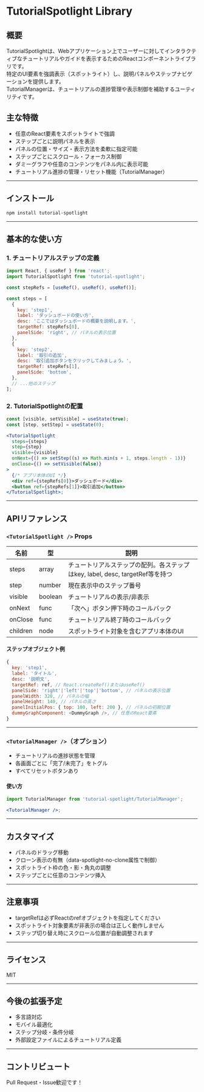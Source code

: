 # TutorialSpotlight Library

## 概要

TutorialSpotlightは、Webアプリケーション上でユーザーに対してインタラクティブなチュートリアルやガイドを表示するためのReactコンポーネントライブラリです。  
特定のUI要素を強調表示（スポットライト）し、説明パネルやステップナビゲーションを提供します。  
TutorialManagerは、チュートリアルの進捗管理や表示制御を補助するユーティリティです。

## 主な特徴

- 任意のReact要素をスポットライトで強調
- ステップごとに説明パネルを表示
- パネルの位置・サイズ・表示方法を柔軟に指定可能
- ステップごとにスクロール・フォーカス制御
- ダミーグラフや任意のコンテンツをパネル内に表示可能
- チュートリアル進捗の管理・リセット機能（TutorialManager）

---

## インストール

```bash
npm install tutorial-spotlight
```

---

## 基本的な使い方

### 1. チュートリアルステップの定義

```jsx
import React, { useRef } from 'react';
import TutorialSpotlight from 'tutorial-spotlight';

const stepRefs = [useRef(), useRef(), useRef()];

const steps = [
  {
    key: 'step1',
    label: 'ダッシュボードの使い方',
    desc: 'ここではダッシュボードの概要を説明します。',
    targetRef: stepRefs[0],
    panelSide: 'right', // パネルの表示位置
  },
  {
    key: 'step2',
    label: '取引の追加',
    desc: '取引追加ボタンをクリックしてみましょう。',
    targetRef: stepRefs[1],
    panelSide: 'bottom',
  },
  // ...他のステップ
];
```

### 2. TutorialSpotlightの配置

```jsx
const [visible, setVisible] = useState(true);
const [step, setStep] = useState(0);

<TutorialSpotlight
  steps={steps}
  step={step}
  visible={visible}
  onNext={() => setStep((s) => Math.min(s + 1, steps.length - 1))}
  onClose={() => setVisible(false)}
>
  {/* アプリ本体のUI */}
  <div ref={stepRefs[0]}>ダッシュボード</div>
  <button ref={stepRefs[1]}>取引追加</button>
</TutorialSpotlight>;
```

---

## APIリファレンス

### `<TutorialSpotlight />` Props

| 名前     | 型      | 説明                                                                          |
| -------- | ------- | ----------------------------------------------------------------------------- |
| steps    | array   | チュートリアルステップの配列。各ステップはkey, label, desc, targetRef等を持つ |
| step     | number  | 現在表示中のステップ番号                                                      |
| visible  | boolean | チュートリアルの表示/非表示                                                   |
| onNext   | func    | 「次へ」ボタン押下時のコールバック                                            |
| onClose  | func    | チュートリアル終了時のコールバック                                            |
| children | node    | スポットライト対象を含むアプリ本体のUI                                        |

#### ステップオブジェクト例

```js
{
  key: 'step1',
  label: 'タイトル',
  desc: '説明文',
  targetRef: ref, // React.createRef()またはuseRef()
  panelSide: 'right'|'left'|'top'|'bottom', // パネルの表示位置
  panelWidth: 320, // パネルの幅
  panelHeight: 140, // パネルの高さ
  panelInitialPos: { top: 100, left: 200 }, // パネルの初期位置
  dummyGraphComponent: <DummyGraph />, // 任意のReact要素
}
```

---

### `<TutorialManager />`（オプション）

- チュートリアルの進捗状態を管理
- 各画面ごとに「完了/未完了」をトグル
- すべてリセットボタンあり

#### 使い方

```jsx
import TutorialManager from 'tutorial-spotlight/TutorialManager';

<TutorialManager />;
```

---

## カスタマイズ

- パネルのドラッグ移動
- クローン表示の有無（data-spotlight-no-clone属性で制御）
- スポットライト枠の色・影・角丸の調整
- ステップごとに任意のコンテンツ挿入

---

## 注意事項

- targetRefは必ずReactのrefオブジェクトを指定してください
- スポットライト対象要素が非表示の場合は正しく動作しません
- ステップ切り替え時にスクロール位置が自動調整されます

---

## ライセンス

MIT

---

## 今後の拡張予定

- 多言語対応
- モバイル最適化
- ステップ分岐・条件分岐
- 外部設定ファイルによるチュートリアル定義

---

## コントリビュート

Pull Request・Issue歓迎です！
